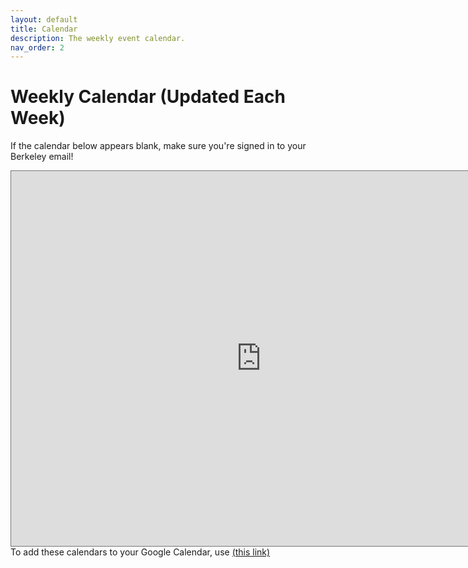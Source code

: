 ```yaml
---
layout: default
title: Calendar
description: The weekly event calendar.
nav_order: 2
---
```


# Weekly Calendar (Updated Each Week)

If the calendar below appears blank, make sure you're signed in to your Berkeley email!

<iframe src="https://calendar.google.com/calendar/embed?src=c_d46870da777fca144487a7047bbc6043a6fb4b290974ec093e5f9199fbaf8331%40group.calendar.google.com&ctz=America%2FLos_Angeles&mode=WEEK&
src=c_46b04536f0e774749c09b60cd3daf72d7f9a4d739c3d31f94f7c469e7855749f%40group.calendar.google.com&ctz=America%2FLos_Angeles&mode&
src=c_307130288b53ce7cd9a0509f9934a94b30425e1cdc2f631322ae321ec3bb5746%40group.calendar.google.com&ctz=America%2FLos_Angeles&mode&
src=c_c18e63f13fb5c689039099b21c7967867b9e9334daf3cddc39ee00cee5ee25dc%40group.calendar.google.com&ctz=America%2FLos_Angeles&mode&
src=c_1a04e3b7efb542000181b380304f7379824f150c4afbb1bd9651d337fcf27a02@group.calendar.google.com&ctz=America%2FLos_Angeles&mode&
src=c_bc31000727300aa77a87ef7ce71b94ff415232d414a31a273f43b014c16cbac4@group.calendar.google.com&ctz=America%2FLos_Angeles&mode&
src=c_0a8ff67f8a659569b3929c958906ddbaf28bf7bd30af9e612b0fe795c87e5a13@group.calendar.google.com&ctz=America%2FLos_Angeles&mode&color=%23D81B60&color=%239E69AF&color=%238E24AA&color=%23F6BF26&color=%23009688&color=%23B39DDB" style="border:solid 1px #777" width="800" height="600" frameborder="0" scrolling="no"></iframe>
To add these calendars to your Google Calendar, use <a href="https://calendar.google.com/calendar/ical/c_307130288b53ce7cd9a0509f9934a94b30425e1cdc2f631322ae321ec3bb5746%40group.calendar.google.com/public/basic.ics&
c_d46870da777fca144487a7047bbc6043a6fb4b290974ec093e5f9199fbaf8331%40group.calendar.google.com/public/basic.ics&
c_46b04536f0e774749c09b60cd3daf72d7f9a4d739c3d31f94f7c469e7855749f%40group.calendar.google.com/public/basic.ics">(this link)</a>
